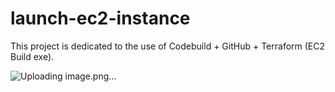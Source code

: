 # launch-ec2-instance

This project is dedicated to the use of Codebuild + GitHub + Terraform (EC2 Build exe).

![Uploading image.png…]()

